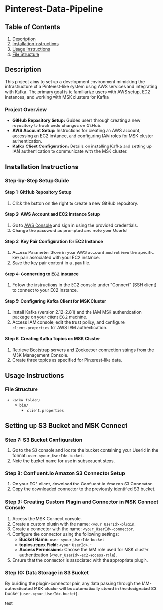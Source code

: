 # Pinterest-Data-Pipeline

## Table of Contents
1. [Description](#description)
2. [Installation Instructions](#installation-instructions)
3. [Usage Instructions](#usage-instructions)
4. [File Structure](#file-structure)

## Description <a name="description"></a>
This project aims to set up a development environment mimicking the infrastructure of a Pinterest-like system using AWS services and integrating with Kafka. The primary goal is to familiarize users with AWS setup, EC2 instances, and working with MSK clusters for Kafka.

### Project Overview
- **GitHub Repository Setup:** Guides users through creating a new repository to track code changes on GitHub.
- **AWS Account Setup:** Instructions for creating an AWS account, accessing an EC2 instance, and configuring IAM roles for MSK cluster authentication.
- **Kafka Client Configuration:** Details on installing Kafka and setting up IAM authentication to communicate with the MSK cluster.

## Installation Instructions <a name="installation-instructions"></a>
### Step-by-Step Setup Guide
#### Step 1: GitHub Repository Setup
1. Click the button on the right to create a new GitHub repository.

#### Step 2: AWS Account and EC2 Instance Setup
1. Go to [AWS Console](https://aws.amazon.com/) and sign in using the provided credentials.
2. Change the password as prompted and note your UserId.

#### Step 3: Key Pair Configuration for EC2 Instance
1. Access Parameter Store in your AWS account and retrieve the specific key pair associated with your EC2 instance.
2. Save the key pair content in a `.pem` file.

#### Step 4: Connecting to EC2 Instance
1. Follow the instructions in the EC2 console under "Connect" (SSH client) to connect to your EC2 instance.

#### Step 5: Configuring Kafka Client for MSK Cluster
1. Install Kafka (version 2.12-2.8.1) and the IAM MSK authentication package on your client EC2 machine.
2. Access IAM console, edit the trust policy, and configure `client.properties` for AWS IAM authentication.

#### Step 6: Creating Kafka Topics on MSK Cluster
1. Retrieve Bootstrap servers and Zookeeper connection strings from the MSK Management Console.
2. Create three topics as specified for Pinterest-like data.

## Usage Instructions <a name="usage-instructions"></a>
### File Structure
- `kafka_folder/`
  - `bin/`
    - `client.properties`

   
## Setting up S3 Bucket and MSK Connect

### Step 7: S3 Bucket Configuration
1. Go to the S3 console and locate the bucket containing your UserId in the format: `user-<your_UserId>-bucket`.
2. Note the bucket name for use in subsequent steps.

### Step 8: Confluent.io Amazon S3 Connector Setup
1. On your EC2 client, download the Confluent.io Amazon S3 Connector.
2. Copy the downloaded connector to the previously identified S3 bucket.

### Step 9: Creating Custom Plugin and Connector in MSK Connect Console
1. Access the MSK Connect console.
2. Create a custom plugin with the name: `<your_UserId>-plugin`.
3. Create a connector with the name: `<your_UserId>-connector`.
4. Configure the connector using the following settings:
   - **Bucket Name:** `user-<your_UserId>-bucket`
   - **topics.regex Field:** `<your_UserId>.*`
   - **Access Permissions:** Choose the IAM role used for MSK cluster authentication (`<your_UserId>-ec2-access-role`).
5. Ensure that the connector is associated with the appropriate plugin.

### Step 10: Data Storage in S3 Bucket
By building the plugin-connector pair, any data passing through the IAM-authenticated MSK cluster will be automatically stored in the designated S3 bucket (`user-<your_UserId>-bucket`).


test




